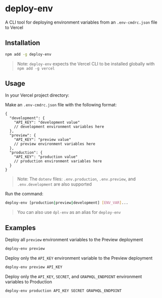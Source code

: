 # deploy-env
A CLI tool for deploying environment variables from an `.env-cmdrc.json` file to Vercel

## Installation
``` bash
npm add -g deploy-env
```
> Note: `deploy-env` expects the Vercel CLI to be installed globally with `npm add -g vercel`

## Usage
In your Vercel project directory:

Make an `.env-cmdrc.json` file with the following format:
``` jsonc
{
  "development": {
    "API_KEY": "development value"
    // development environment variables here
  },
  "preview": {
    "API_KEY": "preview value"
    // preview environment variables here
  },
  "production": {
    "API_KEY": "production value"
    // production environment variables here
  }
}
```
> Note: The `dotenv` files: `.env.production`, `.env.preview`, and `.env.development` are also supported

Run the command:
``` bash
deploy-env [production|preview|development] [ENV_VAR]...
```
> You can also use `dpl-env` as an alias for `deploy-env`

## Examples
Deploy all `preview` environment variables to the Preview deployment
``` bash
deploy-env preview
```

Deploy only the `API_KEY` environment variable to the Preview deployment
``` bash
deploy-env preview API_KEY
```

Deploy only the `API_KEY`, `SECRET`, and `GRAPHQL_ENDPOINT` environment variables to Production
``` bash
deploy-env production API_KEY SECRET GRAPHQL_ENDPOINT
```
